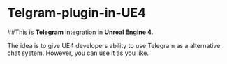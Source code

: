 # Telgram-plugin-in-UE4

##This is **Telegram** integration in **Unreal Engine 4**.

The idea is to give UE4 developers ability to use Telegram as a alternative chat system. However, you can use it as you like.
